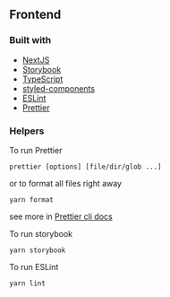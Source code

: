 ## Frontend

### Built with

- [NextJS](https://nextjs.org/)
- [Storybook](https://storybook.js.org/)
- [TypeScript](https://www.typescriptlang.org/)
- [styled-components](https://styled-components.com/)
- [ESLint](https://eslint.org/)
- [Prettier](https://prettier.io/)

### Helpers

To run Prettier

```
prettier [options] [file/dir/glob ...]
```

or to format all files right away

```
yarn format
```

see more in [Prettier cli docs](https://prettier.io/docs/en/cli.html)

To run storybook

```
yarn storybook
```

To run ESLint

```
yarn lint
```
